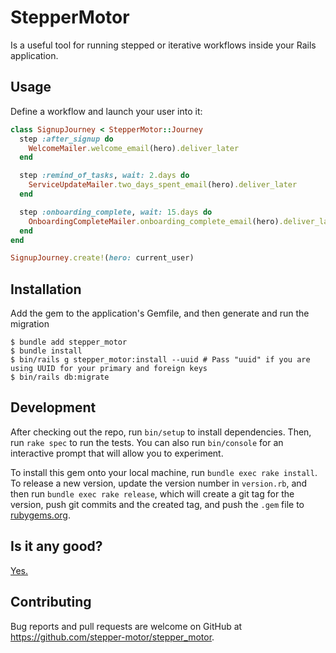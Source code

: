# StepperMotor

Is a useful tool for running stepped or iterative workflows inside your Rails application.

## Usage

Define a workflow and launch your user into it:

```ruby
class SignupJourney < StepperMotor::Journey
  step :after_signup do
    WelcomeMailer.welcome_email(hero).deliver_later
  end

  step :remind_of_tasks, wait: 2.days do
    ServiceUpdateMailer.two_days_spent_email(hero).deliver_later
  end

  step :onboarding_complete, wait: 15.days do
    OnboardingCompleteMailer.onboarding_complete_email(hero).deliver_later
  end
end

SignupJourney.create!(hero: current_user)
```

## Installation

Add the gem to the application's Gemfile, and then generate and run the migration

    $ bundle add stepper_motor
    $ bundle install
    $ bin/rails g stepper_motor:install --uuid # Pass "uuid" if you are using UUID for your primary and foreign keys
    $ bin/rails db:migrate

## Development

After checking out the repo, run `bin/setup` to install dependencies. Then, run `rake spec` to run the tests. You can also run `bin/console` for an interactive prompt that will allow you to experiment.

To install this gem onto your local machine, run `bundle exec rake install`. To release a new version, update the version number in `version.rb`, and then run `bundle exec rake release`, which will create a git tag for the version, push git commits and the created tag, and push the `.gem` file to [rubygems.org](https://rubygems.org).

## Is it any good?

[Yes.](https://news.ycombinator.com/item?id=3067434)

## Contributing

Bug reports and pull requests are welcome on GitHub at https://github.com/stepper-motor/stepper_motor.
